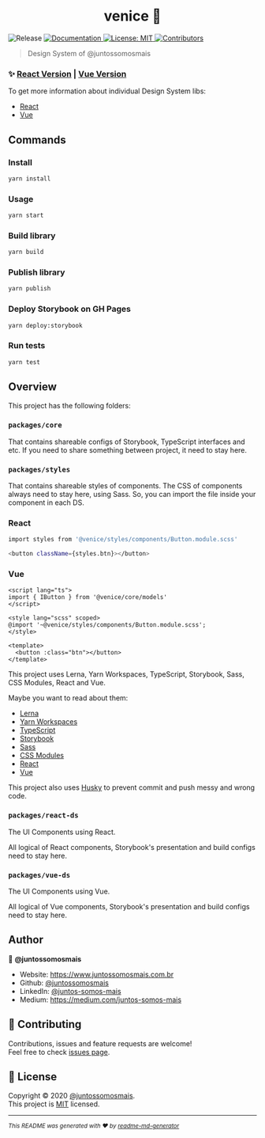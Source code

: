 <h1 align="center">venice 🎨</h1>
<p>
  <img alt="Release" src="https://img.shields.io/github/v/release/juntossomosmais/venice" />
  <a href="https://juntossomosmais.github.io/venice" target="_blank">
    <img alt="Documentation" src="https://img.shields.io/badge/documentation-yes-brightgreen.svg" />
  </a>
  <a href="#" target="_blank">
    <img alt="License: MIT" src="https://img.shields.io/badge/License-MIT-yellow.svg" />
  </a>
  <a href="https://github.com/juntossomosmais/venice/graphs/contributors" target="_blank">
    <img alt="Contributors" src="https://img.shields.io/github/contributors/juntossomosmais/venice.svg" />
  </a>
</p>

> Design System of @juntossomosmais

### ✨ [React Version](https://juntossomosmais.github.io/venice/react/) | [Vue Version](https://juntossomosmais.github.io/venice/vue/)

To get more information about individual Design System libs:

- [React](/packages/react-ds#readme)
- [Vue](/packages/vue-ds#readme)

## Commands

### Install

```sh
yarn install
```

### Usage

```sh
yarn start
```

### Build library

```sh
yarn build
```

### Publish library

```sh
yarn publish
```

### Deploy Storybook on GH Pages

```sh
yarn deploy:storybook
```

### Run tests

```sh
yarn test
```

## Overview

This project has the following folders:

### `packages/core`

That contains shareable configs of Storybook, TypeScript interfaces and etc. If you need to share something between project, it need to stay here.

### `packages/styles`

That contains shareable styles of components. The CSS of components always need to stay here, using Sass. So, you can import the file inside your component in each DS.

### React

```sh
import styles from '@venice/styles/components/Button.module.scss'

<button className={styles.btn}></button>
```

### Vue

```vue
<script lang="ts">
import { IButton } from '@venice/core/models'
</script>

<style lang="scss" scoped>
@import '~@venice/styles/components/Button.module.scss';
</style>

<template>
  <button :class="btn"></button>
</template>
```

This project uses Lerna, Yarn Workspaces, TypeScript, Storybook, Sass, CSS Modules, React and Vue.

Maybe you want to read about them:

- [Lerna](https://lerna.js.org/)
- [Yarn Workspaces](https://classic.yarnpkg.com/en/docs/workspaces/)
- [TypeScript](https://www.typescriptlang.org/)
- [Storybook](https://storybook.js.org/)
- [Sass](https://sass-lang.com/)
- [CSS Modules](https://github.com/css-modules/css-modules)
- [React](https://reactjs.org/)
- [Vue](https://vuejs.org/)

This project also uses [Husky](https://github.com/typicode/husky) to prevent commit and push messy and wrong code.

### `packages/react-ds`

The UI Components using React.

All logical of React components, Storybook's presentation and build configs need to stay here.

### `packages/vue-ds`

The UI Components using Vue.

All logical of Vue components, Storybook's presentation and build configs need to stay here.

## Author

👤 **@juntossomosmais**

- Website: https://www.juntossomosmais.com.br
- Github: [@juntossomosmais](https://github.com/juntossomosmais)
- LinkedIn: [@juntos-somos-mais](https://linkedin.com/in/juntos-somos-mais)
- Medium: https://medium.com/juntos-somos-mais

## 🤝 Contributing

Contributions, issues and feature requests are welcome!<br />Feel free to check [issues page](https://github.com/juntossomosmais/venice/issues).

## 📝 License

Copyright © 2020 [@juntossomosmais](https://github.com/juntossomosmais).<br />
This project is [MIT](license.md) licensed.

---

<small>_This README was generated with ❤️ by [readme-md-generator](https://github.com/kefranabg/readme-md-generator)_</small>
